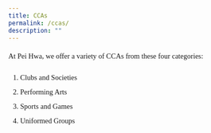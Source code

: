 ```yaml
---
title: CCAs
permalink: /ccas/
description: ""
---
```

<p style="font-size:14.5px; line-height:2;font-family:Tahoma;">At Pei Hwa, we offer a variety of CCAs from&nbsp;these four categories:</p>
<ol style="margin-top:5px;">
<li style="font-size:14.5px; line-height:2;font-family:Tahoma;">
Clubs and Societies</li>
<li style="font-size:14.5px; line-height:2;font-family:Tahoma;">
Performing Arts</li>
<li style="font-size:14.5px; line-height:2;font-family:Tahoma;">
Sports and Games</li>
<li style="font-size:14.5px; line-height:2;font-family:Tahoma;">
Uniformed Groups</li>
</ol>